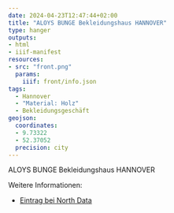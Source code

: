 ```yaml
---
date: 2024-04-23T12:47:44+02:00
title: "ALOYS BUNGE Bekleidungshaus HANNOVER"
type: hanger
outputs:
- html
- iiif-manifest
resources:
- src: "front.png"
  params:
    iiif: front/info.json
tags:
  - Hannover
  - "Material: Holz"
  - Bekleidungsgeschäft
geojson:
  coordinates:
  - 9.73322
  - 52.37052
  precision: city
---
```

ALOYS BUNGE
Bekleidungshaus
HANNOVER

<div class="notes">
Weitere Informationen:
<ul>
<li><a href="https://www.northdata.de/Bekleidungshaus+Aloys+Bunge+GmbH,+Hannover/HRB+54481">Eintrag bei North Data</a></li>
</ul></div>
